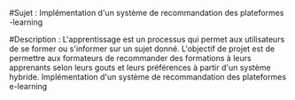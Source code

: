 #Sujet :
Implémentation d'un système de recommandation des plateformes -learning

#Description : L'apprentissage est un processus qui permet aux utilisateurs de se former ou s'informer sur un sujet donné.
L'objectif de projet est de permettre aux formateurs de recommander des formations à leurs apprenants selon leurs gouts et leurs préférences à partir d'un système hybride.
Implémentation d'un système de recommandation des plateformes e-learning
